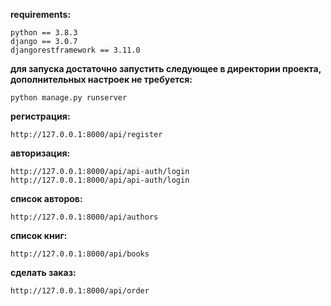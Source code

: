 **requirements:**
```
python == 3.8.3
django == 3.0.7
djangorestframework == 3.11.0
```


**для запуска достаточно запустить следующее в директории проекта, 
дополнительных настроек не требуется:**
```
python manage.py runserver
```



**регистрация:**

```
http://127.0.0.1:8000/api/register
```



**авторизация:**

```
http://127.0.0.1:8000/api/api-auth/login
http://127.0.0.1:8000/api/api-auth/login
```


**список авторов:**

```
http://127.0.0.1:8000/api/authors
```



**список книг:**

```
http://127.0.0.1:8000/api/books
```



**сделать заказ:**

```
http://127.0.0.1:8000/api/order
```